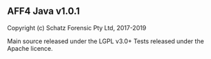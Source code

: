 AFF4 Java v1.0.1
-----

Copyright (c) Schatz Forensic Pty Ltd, 2017-2019

Main source released under the LGPL v3.0+
Tests released under the Apache licence.